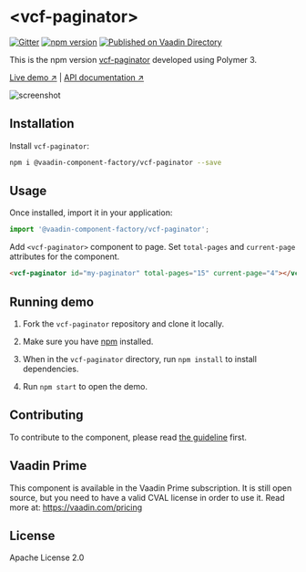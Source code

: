 # &lt;vcf-paginator&gt;

[![Gitter](https://badges.gitter.im/Join%20Chat.svg)](https://gitter.im/vaadin/web-components?utm_source=badge&utm_medium=badge&utm_campaign=pr-badge)
[![npm version](https://badgen.net/npm/v/@vaadin-component-factory/vcf-paginator)](https://www.npmjs.com/package/@vaadin-component-factory/vcf-paginator)
[![Published on Vaadin Directory](https://img.shields.io/badge/Vaadin%20Directory-published-00b4f0.svg)](https://vaadin.com/directory/component/vaadin-component-factoryvcf-paginator)

This is the npm version [vcf-paginator](https://github.com/vaadin-component-factory/vcf-paginator) developed using Polymer 3.

[Live demo ↗](https://vcf-paginator.netlify.com)
|
[API documentation ↗](https://vcf-paginator.netlify.com/api/#/elements/Vaadin.VcfPaginator)

![screenshot](https://user-images.githubusercontent.com/3392815/66917052-4b579d00-f025-11e9-9662-5517a8a1495e.png)

## Installation

Install `vcf-paginator`:

```sh
npm i @vaadin-component-factory/vcf-paginator --save
```

## Usage

Once installed, import it in your application:

```js
import '@vaadin-component-factory/vcf-paginator';
```

Add `<vcf-paginator>` component to page. Set `total-pages` and `current-page` attributes for the component.

```html
<vcf-paginator id="my-paginator" total-pages="15" current-page="4"></vcf-paginator>
```

## Running demo

1. Fork the `vcf-paginator` repository and clone it locally.

1. Make sure you have [npm](https://www.npmjs.com/) installed.

1. When in the `vcf-paginator` directory, run `npm install` to install dependencies.

1. Run `npm start` to open the demo.

## Contributing

To contribute to the component, please read [the guideline](https://github.com/vaadin/vaadin-core/blob/master/CONTRIBUTING.md) first.

## Vaadin Prime

This component is available in the Vaadin Prime subscription. It is still open source, but you need to have a valid CVAL license in order to use it. Read more at: https://vaadin.com/pricing

## License

Apache License 2.0